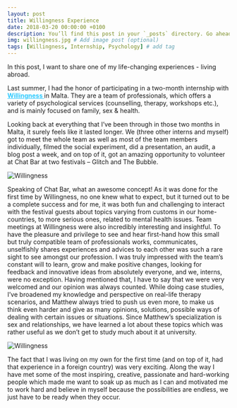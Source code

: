```yaml
---
layout: post
title: Willingness Experience
date: 2018-03-20 00:00:00 +0100
description: You’ll find this post in your `_posts` directory. Go ahead and edit it and re-build the site to see your changes. # Add post description (optional)
img: willingness.jpg # Add image post (optional)
tags: [Willingness, Internship, Psychology] # add tag
---
```



In this post, I want to share one of my life-changing experiences - living abroad.

Last summer, I had the honor of participating in a two-month internship with <b><a href="http://willingness.com.mt" style="color: #2ecaff">Willingness </a></b> in Malta. They are a team of professionals, which offers a variety of psychological services (counselling, therapy, workshops etc.), and is mainly focused on family, sex & health.


Looking back at everything that I’ve been through in those two months in Malta, it surely feels like it lasted longer. We (three other interns and myself) got to meet the whole team as well as most of the team members individually, filmed the social experiment, did a presentation, an audit, a blog post a week, and on top of it, got an amazing opportunity to volunteer at Chat Bar at two festivals – Glitch and The Bubble.

![Willingness]({{site.baseurl}}/assets/img/willingness-3.jpg)

Speaking of Chat Bar, what an awesome concept! As it was done for the first time by Willingness, no one knew what to expect, but it turned out to be a complete success and for me, it was both fun and challenging to interact with the festival guests about topics varying from customs in our home-countries, to more serious ones, related to mental health issues. Team meetings at Willingness were also incredibly interesting and insightful. To have the pleasure and privilege to see and hear first-hand how this small but truly compatible team of professionals works, communicates, unselfishly shares experiences and advices to each other was such a rare sight to see amongst our profession. I was truly impressed with the team’s constant will to learn, grow and make positive changes, looking for feedback and innovative ideas from absolutely everyone, and we, interns, were no exception. Having mentioned that, I have to say that we were very welcomed and our opinion was always counted. While doing case studies, I’ve broadened my knowledge and perspective on real-life therapy scenarios, and Matthew always tried to push us even more, to make us think even harder and give as many opinions, solutions, possible ways of dealing with certain issues or situations. Since Matthew’s specialization is sex and relationships, we have learned a lot about these topics which was rather useful as we don’t get to study much about it at university.

![Willingness]({{site.baseurl}}/assets/img/willingness-1.jpg)


The fact that I was living on my own for the first time (and on top of it, had that experience in a foreign country) was very exciting. Along the way I have met some of the most inspiring, creative, passionate and hard-working people which made me want to soak up as much as I can and motivated me to work hard and believe in myself because the possibilities are endless, we just have to be ready when they occur.
